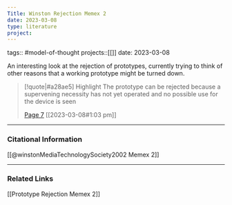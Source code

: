 ```yaml
---
Title: Winston Rejection Memex 2
date: 2023-03-08
type: literature
project:
---
```

tags:: #model-of-thought 
projects::[[]]
date: 2023-03-08

An interesting look at the rejection of prototypes, currently trying to think of other reasons that a working prototype might be turned down.

> [!quote|#a28ae5] Highlight
> The prototype can be rejected because a supervening necessity has not yet operated and no possible use for the device is seen
>
> [Page 7](zotero://open-pdf/library/items/IUN3NHAA?page=7) [[2023-03-08#1:03 pm]]

---
### Citational Information

[[@winstonMediaTechnologySociety2002 Memex 2]]

---

### Related Links

[[Prototype Rejection Memex 2]]